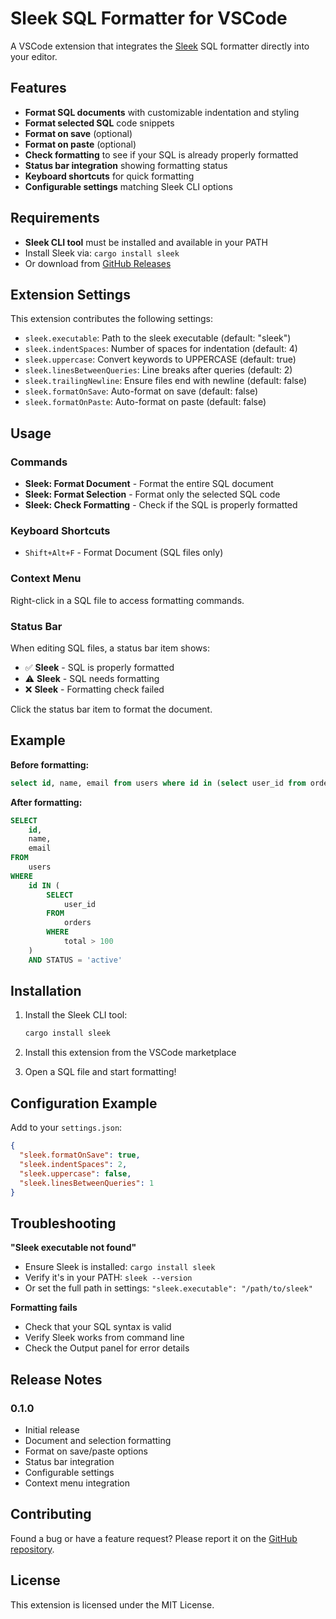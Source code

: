 # Sleek SQL Formatter for VSCode

A VSCode extension that integrates the [Sleek](https://github.com/nrempel/sleek) SQL formatter directly into your editor.

## Features

- **Format SQL documents** with customizable indentation and styling
- **Format selected SQL** code snippets
- **Format on save** (optional)
- **Format on paste** (optional)
- **Check formatting** to see if your SQL is already properly formatted
- **Status bar integration** showing formatting status
- **Keyboard shortcuts** for quick formatting
- **Configurable settings** matching Sleek CLI options

## Requirements

- **Sleek CLI tool** must be installed and available in your PATH
- Install Sleek via: `cargo install sleek`
- Or download from [GitHub Releases](https://github.com/nrempel/sleek/releases)

## Extension Settings

This extension contributes the following settings:

- `sleek.executable`: Path to the sleek executable (default: "sleek")
- `sleek.indentSpaces`: Number of spaces for indentation (default: 4)
- `sleek.uppercase`: Convert keywords to UPPERCASE (default: true)
- `sleek.linesBetweenQueries`: Line breaks after queries (default: 2)
- `sleek.trailingNewline`: Ensure files end with newline (default: false)
- `sleek.formatOnSave`: Auto-format on save (default: false)
- `sleek.formatOnPaste`: Auto-format on paste (default: false)

## Usage

### Commands

- **Sleek: Format Document** - Format the entire SQL document
- **Sleek: Format Selection** - Format only the selected SQL code
- **Sleek: Check Formatting** - Check if the SQL is properly formatted

### Keyboard Shortcuts

- `Shift+Alt+F` - Format Document (SQL files only)

### Context Menu

Right-click in a SQL file to access formatting commands.

### Status Bar

When editing SQL files, a status bar item shows:

- ✅ **Sleek** - SQL is properly formatted
- ⚠️ **Sleek** - SQL needs formatting
- ❌ **Sleek** - Formatting check failed

Click the status bar item to format the document.

## Example

**Before formatting:**

```sql
select id, name, email from users where id in (select user_id from orders where total > 100) and status = 'active'
```

**After formatting:**

```sql
SELECT
    id,
    name,
    email
FROM
    users
WHERE
    id IN (
        SELECT
            user_id
        FROM
            orders
        WHERE
            total > 100
    )
    AND STATUS = 'active'
```

## Installation

1. Install the Sleek CLI tool:

   ```bash
   cargo install sleek
   ```

2. Install this extension from the VSCode marketplace

3. Open a SQL file and start formatting!

## Configuration Example

Add to your `settings.json`:

```json
{
  "sleek.formatOnSave": true,
  "sleek.indentSpaces": 2,
  "sleek.uppercase": false,
  "sleek.linesBetweenQueries": 1
}
```

## Troubleshooting

**"Sleek executable not found"**

- Ensure Sleek is installed: `cargo install sleek`
- Verify it's in your PATH: `sleek --version`
- Or set the full path in settings: `"sleek.executable": "/path/to/sleek"`

**Formatting fails**

- Check that your SQL syntax is valid
- Verify Sleek works from command line
- Check the Output panel for error details

## Release Notes

### 0.1.0

- Initial release
- Document and selection formatting
- Format on save/paste options
- Status bar integration
- Configurable settings
- Context menu integration

## Contributing

Found a bug or have a feature request? Please report it on the [GitHub repository](https://github.com/nrempel/sleek).

## License

This extension is licensed under the MIT License.
